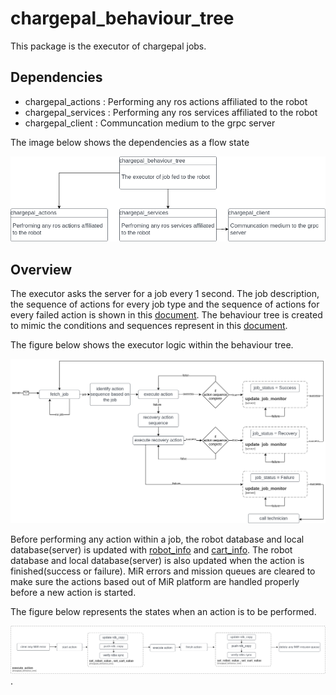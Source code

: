 # chargepal_behaviour_tree
This package is the executor of chargepal jobs.

## Dependencies

- chargepal_actions : Performing any ros actions affiliated to the robot
- chargepal_services : Performing any ros services affiliated to the robot
- chargepal_client : Communcation medium to the grpc server

The image below shows the dependencies as a flow state

![Dependencies](images/dependencies.png)

## Overview
The executor asks the server for a job every 1 second. The job description, the sequence of actions for every job type and the sequence of actions for every failed action is shown in this [document](/ChargepalActions.pdf). The behaviour tree is created to mimic the conditions and sequences represent in this [document](/ChargepalActions.pdf).

The figure below shows the executor logic within the behaviour tree.

![Executor](images/executor.png)

Before performing any action within a job, the robot database and local database(server) is updated with [robot_info](/ChargepalActions.pdf) and [cart_info](/ChargepalActions.pdf). The robot database and local database(server) is also updated when the action is finished(success or failure). MiR errors and mission queues are cleared to make sure the actions based out of MiR platform are handled properly before a new action is started. 

The figure below represents the states when an action is to be performed. 

![Executor](images/action_executor.png). 
